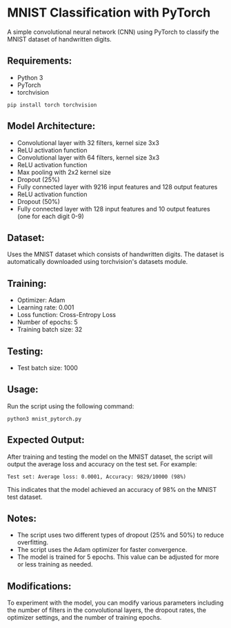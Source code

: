 # MNIST Classification with PyTorch

A simple convolutional neural network (CNN) using PyTorch to classify the MNIST dataset of handwritten digits.

## Requirements:

- Python 3
- PyTorch
- torchvision

```
pip install torch torchvision
```

## Model Architecture:

- Convolutional layer with 32 filters, kernel size 3x3
- ReLU activation function
- Convolutional layer with 64 filters, kernel size 3x3
- ReLU activation function
- Max pooling with 2x2 kernel size
- Dropout (25%)
- Fully connected layer with 9216 input features and 128 output features
- ReLU activation function
- Dropout (50%)
- Fully connected layer with 128 input features and 10 output features (one for each digit 0-9)

## Dataset:

Uses the MNIST dataset which consists of handwritten digits. The dataset is automatically downloaded using torchvision's datasets module.

## Training:

- Optimizer: Adam
- Learning rate: 0.001
- Loss function: Cross-Entropy Loss
- Number of epochs: 5
- Training batch size: 32

## Testing:

- Test batch size: 1000

## Usage:

Run the script using the following command:

```
python3 mnist_pytorch.py
```

## Expected Output:

After training and testing the model on the MNIST dataset, the script will output the average loss and accuracy on the test set. For example:

```
Test set: Average loss: 0.0001, Accuracy: 9829/10000 (98%)
```

This indicates that the model achieved an accuracy of 98% on the MNIST test dataset.

## Notes:

- The script uses two different types of dropout (25% and 50%) to reduce overfitting.
- The script uses the Adam optimizer for faster convergence.
- The model is trained for 5 epochs. This value can be adjusted for more or less training as needed.

## Modifications:

To experiment with the model, you can modify various parameters including the number of filters in the convolutional layers, the dropout rates, the optimizer settings, and the number of training epochs.
